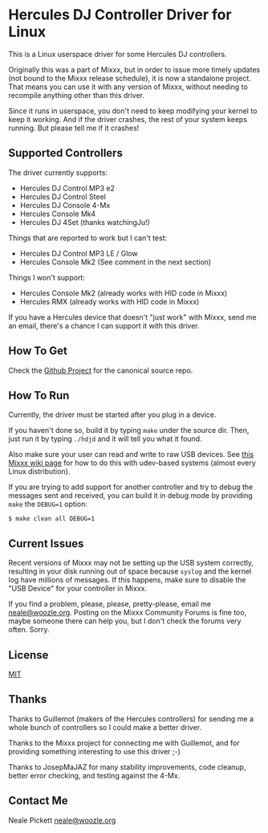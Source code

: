 Hercules DJ Controller Driver for Linux
=============================

This is a Linux userspace driver for some Hercules DJ controllers.

Originally this was a part of Mixxx,
but in order to issue more timely updates
(not bound to the Mixxx release schedule),
it is now a standalone project.
That means you can use it with any version of Mixxx,
without needing to recompile anything other than this driver.

Since it runs in userspace,
you don't need to keep modifying your kernel to keep it working.
And if the driver crashes,
the rest of your system keeps running.
But please tell me if it crashes!


Supported Controllers
---------------------

The driver currently supports:

* Hercules DJ Control MP3 e2
* Hercules DJ Control Steel
* Hercules DJ Console 4-Mx
* Hercules Console Mk4
* Hercules DJ 4Set (thanks watchingJu!)

Things that are reported to work but I can't test:

* Hercules DJ Control MP3 LE / Glow
* Hercules Console Mk2 (See comment in the next section)

Things I won't support:

* Hercules Console Mk2 (already works with HID code in Mixxx)
* Hercules RMX (already works with HID code in Mixxx)


If you have a Hercules device that doesn't "just work" with Mixxx,
send me an email, there's a chance I can support it with this driver.


How To Get
----------

Check the [Github Project](https://github.com/nealey/hdjd) for the canonical source repo.


How To Run
----------

Currently, the driver must be started after you plug in a device.

If you haven't done so, build it by typing `make` under the source dir.
Then, just run it by typing `./hdjd` and it will tell you what it found.

Also make sure your user can read and write to raw USB devices.
See [this Mixxx wiki page](https://mixxx.org/wiki/doku.php/troubleshooting#hid_and_usb_bulk_controllers_on_gnu_linux) for how to do this with udev-based systems (almost every Linux distribution).


If you are trying to add support for another controller and try to debug the messages sent and received, you can build 
it in debug mode
by providing `make` the `DEBUG=1` option:

    $ make clean all DEBUG=1


Current Issues
--------------

Recent versions of Mixxx may not be setting up the USB system correctly,
resulting in your disk running out of space because
`syslog` and the kernel log have millions of messages.
If this happens, make sure to disable the "USB Device" for your controller in Mixxx.


If you find a problem, please, please, pretty-please,
email me <neale@woozle.org>.
Posting on the Mixxx Community Forums is fine too,
maybe someone there can help you,
but I don't check the forums very often.
Sorry.


License
-------

[MIT](LICENSE.md)


Thanks
------

Thanks to Guillemot (makers of the Hercules controllers) for sending me
a whole bunch of controllers so I could make a better driver.

Thanks to the Mixxx project for connecting me with Guillemot,
and for providing something interesting to use this driver ;-)

Thanks to JosepMaJAZ for many stability improvements,
code cleanup,
better error checking,
and testing against the 4-Mx.


Contact Me
----------

Neale Pickett <neale@woozle.org>
